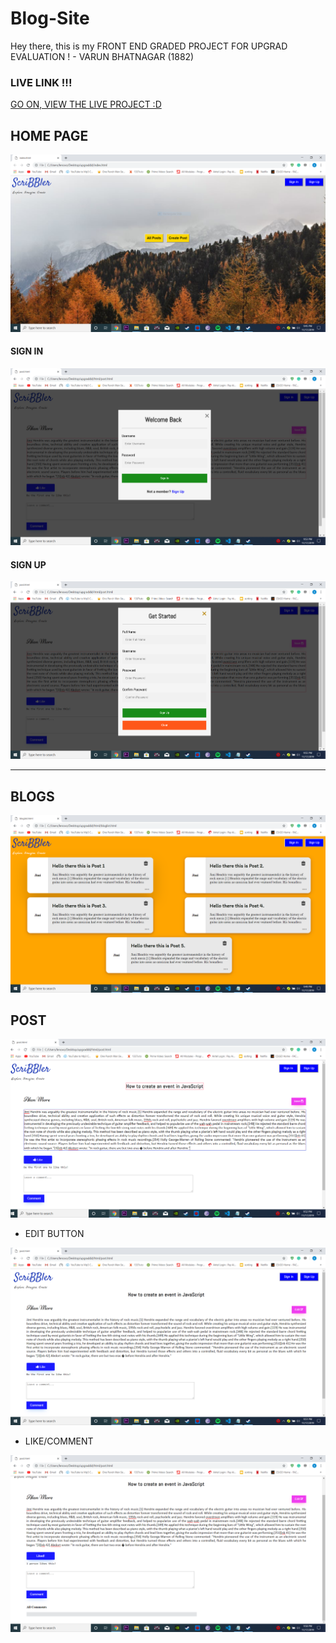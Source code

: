 # Blog-Site
Hey there, this is my FRONT END GRADED PROJECT FOR UPGRAD EVALUATION ! - VARUN BHATNAGAR (1882)
### LIVE LINK !!! 
<a href="https://varunbhatnagar99.github.io/blogger/.">GO ON, VIEW THE LIVE PROJECT :D<a>
## HOME PAGE
 ![](screenshots/Front.png)
#### SIGN IN
 ![](screenshots/Signin.png)
#### SIGN UP
 ![](screenshots/Signup.png)


---------------------------------------------------------------------------------

## BLOGS
![](screenshots/Post.png)

##  POST
![](screenshots/More.png)

 - EDIT BUTTON 

 ![](screenshots/Edit.png)
 
 - LIKE/COMMENT
 
 ![](screenshots/Like.png)
 
 


